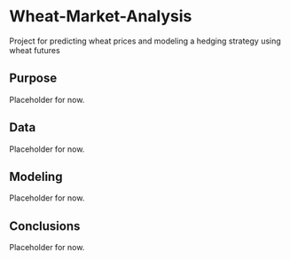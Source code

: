# Wheat-Market-Analysis
Project for predicting wheat prices and modeling a hedging strategy using wheat futures

## Purpose
Placeholder for now.

## Data
Placeholder for now.

## Modeling
Placeholder for now.

## Conclusions
Placeholder for now.
